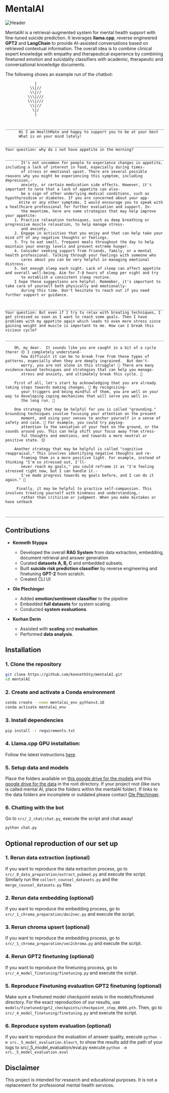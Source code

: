 # MentalAI 
![Header](plots/header.png)  

MentalAI is a retrieval-augmented system for mental health support with fine-tuned suicide prediction. It leverages **llama.cpp**, reverse engineered **GPT2** and **LangChain** to provide AI-assisted conversations based on retrieved contextual information. The overall idea is to combine clinical expert knowledge with empathy and therapeutical experience by combining finetuned emotion and suicidality classifiers with academic, therapeutic and conversational knowledge documents.  

The following shows an example run of the chatbot:
```
             |
           \\|//
           \\|//
          \\\|///
          \\\|///
           \\|//
            \|/
             |

      ________________________________________________________________________________________________________________________
      Hi I am HealthMate and happy to support you to be at your best
      What is on your mind lately!
      ________________________________________________________________________________________________________________________
Your question: why do i not have appetite in the morning?
      ________________________________________________________________________________________________________________________
       It's not uncommon for people to experience changes in appetite, including a lack of interest in food, especially during times-
       of stress or emotional upset. There are several possible reasons why you might be experiencing this symptom, including depression,-
       anxiety, or certain medication side effects. However, it's important to note that a lack of appetite can also-
       be a sign of other underlying medical conditions, such as hypothyroidism or diabetes. If you are concerned about your app-
      etite or any other symptoms, I would encourage you to speak with a healthcare professional for further evaluation and support. In-
       the meantime, here are some strategies that may help improve your appetite:
    1. Practice relaxation techniques, such as deep breathing or progressive muscle relaxation, to help manage stress-
       and anxiety.
    2. Engage in activities that you enjoy and that can help take your mind off of any negative thoughts or feelings.
    3. Try to eat small, frequent meals throughout the day to help maintain your energy levels and prevent extreme hunger.
    4. Consider seeking support from friends, family, or a mental health professional. Talking through your feelings with someone who
       cares about you can be very helpful in managing emotional distress.
    5. Get enough sleep each night. Lack of sleep can affect appetite and overall well-being. Aim for 7-8 hours of sleep per night and try 
       to establish a consistent sleep routine.
    I hope these suggestions are helpful. Remember, it's important to take care of yourself both physically and emotionally-
       during this time. Don't hesitate to reach out if you need further support or guidance.

      ________________________________________________________________________________________________________________________
Your question: But even if I try to relax with breating techniques, I get stressed as soon as I want to reach some goals. Then I have problems with my appetite again which leads to even more stress since gaining weight and muscle is important to me. How can I break this vicious cycle?
      ________________________________________________________________________________________________________________________

    Oh, my dear.  It sounds like you are caught in a bit of a cycle there! 😔 I completely understand-
       how difficult it can be to break free from these types of patterns, especially when they are deeply ingrained.  But don't-
       worry, you are not alone in this struggle! 🤗 There are many evidence-based techniques and strategies that can help you manage-
       stress and anxiety, and ultimately break this cycle. 💪

    First of all, let's start by acknowledging that you are already taking steps towards making changes. 👏 By recognizing-
       your triggers and being mindful of them, you are well on your way to developing coping mechanisms that will serve you well in-
       the long run. 💪

    One strategy that may be helpful for you is called "grounding." Grounding techniques involve focusing your attention on the present 
       moment, and using your senses to anchor yourself in a sense of safety and calm. 🌱 For example, you could try paying-
       attention to the sensation of your feet on the ground, or the sounds around you. This can help shift your focus away from stress-
       ful thoughts and emotions, and towards a more neutral or positive state. 😊

    Another strategy that may be helpful is called "cognitive reappraisal." This involves identifying negative thoughts and re-
       framing them in a more positive light. For example, instead of thinking "I'm so stressed out, I'll-
       never reach my goals," you could reframe it as "I'm feeling stressed right now, but I can handle it.-
       I've made progress towards my goals before, and I can do it again." 💪

     Finally, it may be helpful to practice self-compassion. This involves treating yourself with kindness and understanding,-
       rather than criticism or judgment. When you make mistakes or have setback

      ________________________________________________________________________________________________________________________
```

## **Contributions**  

- **Kenneth Styppa**  
  - Developed the overall **RAG System** from data extraction, embedding, document retrieval and answer generation 
  - Curated **datasets A, B, C** and embedded subsets.  
  - Built **suicide risk prediction classifier** by reverse engineering and finetuning **GPT-2** from scratch.
  - Created CLI UI

- **Ole Plechinger**  
  - Added **emotion/sentiment classifier** to the pipeline
  - Embedded **full datasets** for system scaling.  
  - Conducted **system evaluations**.

- **Korhan Derin**  
  - Assisted with **scaling** and **evaluation**.
  - Performed **data analysis**.

## **Installation**  

### **1. Clone the repository**  
```bash
git clone https://github.com/kennethSty/mentalAI.git
cd mentalAI
```

### **2. Create and activate a Conda environment**  
```bash
conda create --name mentalai_env python=3.10  
conda activate mentalai_env  
```

### **3. Install dependencies**  
```bash
pip install -r requirements.txt  
```

### **4. Llama.cpp GPU installation:**  
Follow the latest instructions [here](https://python.langchain.com/docs/integrations/llms/llamacpp/#installation). 


### **5. Setup data and models**  
Place the folders available on [this google drive for the models](https://drive.google.com/drive/folders/13wcdsFVJpqAFZ9FG5u0nR--RTGCrlzU6?dmr=1&ec=wgc-drive-globalnav-goto) and this [google drive for the data](https://drive.google.com/drive/folders/1KBBUywWFYxgJqKGZlEReGMRmCbmwJR57?usp=drive_link) in the root directory. If your project root (like ours is called mental AI, place the folders within the mentalAI folder).
If links to the data folders are incomplete or outdated please contact [Ole Plechinger](mailto:ole.plechinger@protonmail.com).

### **6. Chatting with the bot** 
Go to `src/_2_chat/chat.py`, execute the script and chat away! 

```bash
python chat.py
```

## Optional reproduction of our set up

### **1. Rerun data extraction (optional)**
If you want to reproduce the data extraction process, go to `src/_0_data_preparation/extract_pubmed.py` and execute the script. 
Similarly run the `collect_counsel_datasets.py` and the `merge_counsel_datasets.py` files

### **2. Rerun data embedding (optional)**
If you want to reproduce the embedding process, go to `src/_1_chroma_preparation/doc2vec.py` and execute the script.

### **3. Rerun chroma upsert (optional)**
If you want to reproduce the embedding process, go to `src/_1_chroma_preparation/vec2chroma.py` and execute the script.

### **4. Rerun GPT2 finetuning (optional)**
If you want to reproduce the finetuning process, go to `src/_4_model_finetuning/finetuning.py` and execute the script.

### **5. Reproduce Finetuning evaluation GPT2 finetuning (optional)**
Make sure a finetuned model checkpoint exists in the models/finetuned directory. For the exact reproduction of our results, use `models/finetuned/gpt2_checkpoints/checkpoint_step_8000.pth`. Then, go to `src/_4_model_finetuning/finetuning.py` and execute the script.

### **6. Reproduce system evaluation (optional)**
If you want to reproduce the evaluation of answer quality, execute `python -m src._5_model_evaluation.bleurt`, to show the results add the path of your logs to src/_5_model_evaluation/eval.py execute `python -m src._5_model_evaluation.eval`


## Disclaimer
This project is intended for research and educational purposes. It is not a replacement for professional mental health services.

